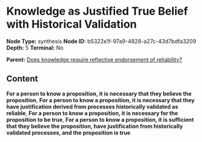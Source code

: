 # Knowledge as Justified True Belief with Historical Validation

**Node Type:** synthesis
**Node ID:** b5322e1f-97a9-4828-a27c-43d7bdfa3209
**Depth:** 5
**Terminal:** No

**Parent:** [Does knowledge require reflective endorsement of reliability?](does-knowledge-require-reflective-endorsement-of-reliability-antithesis-ba29d8e7-056a-4bfb-a256-7afd3e8aa2ff.md)

## Content

**For a person to know a proposition, it is necessary that they believe the proposition**, **For a person to know a proposition, it is necessary that they have justification derived from processes historically validated as reliable**, **For a person to know a proposition, it is necessary for the proposition to be true**, **For a person to know a proposition, it is sufficient that they believe the proposition, have justification from historically validated processes, and the proposition is true**
